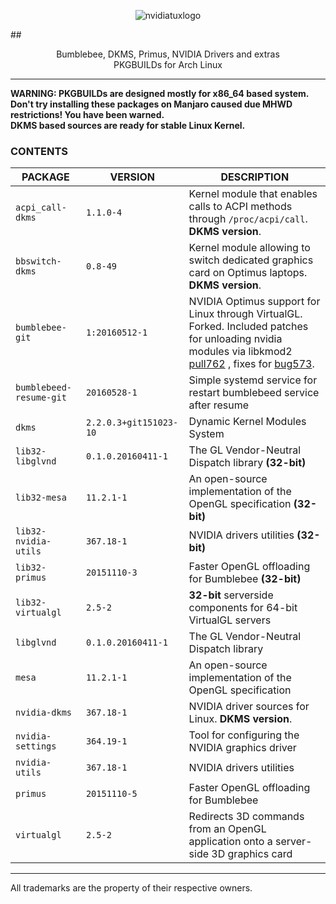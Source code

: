 
<p align="center">
  <img src="https://i.imgur.com/gkdq7EZ.jpg " alt="nvidiatuxlogo"/>
</p>

##<p align="center">Bumblebee, DKMS, Primus, NVIDIA Drivers and extras <br/>PKGBUILDs for Arch Linux <br/></p>

<hr/>

**WARNING: PKGBUILDs are designed mostly for x86_64 based system.<br/>**
**Don't try installing these packages on Manjaro caused due MHWD restrictions! You have been warned.<br/>**
**DKMS based sources are ready for stable Linux Kernel.**

### CONTENTS ###

| **PACKAGE**             	| **VERSION**           	| **DESCRIPTION**                                                                                                                                                                                              	|
|-------------------------	|-----------------------	|--------------------------------------------------------------------------------------------------------------------------------------------------------------------------------------------------------------	|
| `acpi_call-dkms`              | `1.1.0-4`                     | Kernel module that enables calls to ACPI methods through `/proc/acpi/call`. **DKMS version**.                                                                                                                 |
| `bbswitch-dkms`               | `0.8-49`                      | Kernel module allowing to switch dedicated graphics card on Optimus laptops. **DKMS version**.                                                                                                                |
| `bumblebee-git`             	| `1:20160512-1`                | NVIDIA Optimus support for Linux through VirtualGL. Forked. Included patches for unloading nvidia modules via libkmod2 [pull762](https://github.com/Bumblebee-Project/Bumblebee/pull/762) , fixes for [bug573](https://github.com/Bumblebee-Project/Bumblebee/issues/573).|
| `bumblebeed-resume-git` 	| `20160528-1`                  | Simple systemd service for restart bumblebeed service after resume                                                                                                                                            |
| `dkms`                  	| `2.2.0.3+git151023-10`        | Dynamic Kernel Modules System                                                                                                                                                                                	|
| `lib32-libglvnd`        	| `0.1.0.20160411-1`            | The GL Vendor-Neutral Dispatch library **(32-bit)**                                                                                                                                                           |
| `lib32-mesa`        	        | `11.2.1-1`    	        | An open-source implementation of the OpenGL specification **(32-bit)**                                                                                                                                        |
| `lib32-nvidia-utils`    	| `367.18-1`            	| NVIDIA drivers utilities **(32-bit)**                                                                                                                                                                       	|
| `lib32-primus`          	| `20151110-3`          	| Faster OpenGL offloading for Bumblebee **(32-bit)**                                                                                                                                                       	|
| `lib32-virtualgl`       	| `2.5-2`               	| **32-bit** serverside components for 64-bit VirtualGL servers                                                                                                                                                	|
| `libglvnd`              	| `0.1.0.20160411-1`    	| The GL Vendor-Neutral Dispatch library                                                                                                                                                                      	|
| `mesa`        	        | `11.2.1-1`                    | An open-source implementation of the OpenGL specification                                                                                                                                                     |
| `nvidia-dkms`           	| `367.18-1`            	| NVIDIA driver sources for Linux. **DKMS version**.                                                                                                                                                            |
| `nvidia-settings`       	| `364.19-1`            	| Tool for configuring the NVIDIA graphics driver                                                                                                                                                              	|
| `nvidia-utils`          	| `367.18-1`            	| NVIDIA drivers utilities                                                                                                                                                                                     	|
| `primus`                	| `20151110-5`          	| Faster OpenGL offloading for Bumblebee                                                                                                                                                                       	|
| `virtualgl`             	| `2.5-2`               	| Redirects 3D commands from an OpenGL application onto a server-side 3D graphics card                                                                                                                         	|

<hr/>

All trademarks are the property of their respective owners.
